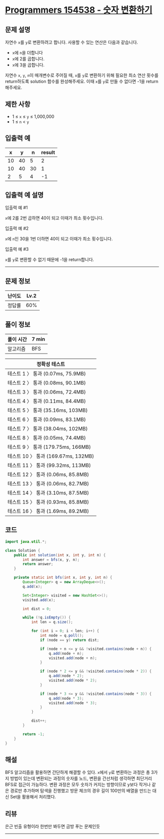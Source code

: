# [Programmers 154538 - 숫자 변환하기](https://school.programmers.co.kr/learn/courses/30/lessons/154538)

## 문제 설명

자연수 `x`를 `y`로 변환하려고 합니다. 사용할 수 있는 연산은 다음과 같습니다.

- `x`에 `n`을 더합니다
- `x`에 2를 곱합니다.
- `x`에 3을 곱합니다.

자연수 `x`, `y`, `n`이 매개변수로 주어질 때, `x`를 `y`로 변환하기 위해 필요한 최소 연산 횟수를 return하도록 solution 함수를 완성해주세요. 이때 `x`를 `y`로 만들 수 없다면 -1을 return 해주세요.

## 제한 사항

- 1 ≤ `x` ≤ `y` ≤ 1,000,000
- 1 ≤ `n` < `y`

## 입출력 예

| x   | y   | n   | result |
| --- | --- | --- | ------ |
| 10  | 40  | 5   | 2      |
| 10  | 40  | 30  | 1      |
| 2   | 5   | 4   | -1     |

## 입출력 예 설명

입출력 예 #1

`x`에 2를 2번 곱하면 40이 되고 이때가 최소 횟수입니다.

입출력 예 #2

`x`에 `n`인 30을 1번 더하면 40이 되고 이때가 최소 횟수입니다.

입출력 예 #3

`x`를 `y`로 변환할 수 없기 때문에 -1을 return합니다.

---

## 문제 정보

| 난이도 | Lv.2 |
| ------ | ---- |
| 정답률 | 60%  |

## 풀이 정보

| 풀이 시간 | 7 min |
| --------- | ----- |
| 알고리즘  | BFS   |

| 정확성 테스트                       |
| ----------------------------------- |
| 테스트 1 〉 통과 (0.07ms, 75.9MB)   |
| 테스트 2 〉 통과 (0.08ms, 90.1MB)   |
| 테스트 3 〉 통과 (0.06ms, 72.4MB)   |
| 테스트 4 〉 통과 (0.11ms, 84.4MB)   |
| 테스트 5 〉 통과 (35.16ms, 103MB)   |
| 테스트 6 〉 통과 (0.09ms, 83.1MB)   |
| 테스트 7 〉 통과 (38.04ms, 102MB)   |
| 테스트 8 〉 통과 (0.05ms, 74.4MB)   |
| 테스트 9 〉 통과 (179.75ms, 166MB)  |
| 테스트 10 〉 통과 (169.67ms, 132MB) |
| 테스트 11 〉 통과 (99.32ms, 113MB)  |
| 테스트 12 〉 통과 (0.06ms, 85.8MB)  |
| 테스트 13 〉 통과 (0.06ms, 82.7MB)  |
| 테스트 14 〉 통과 (3.10ms, 87.5MB)  |
| 테스트 15 〉 통과 (0.93ms, 85.8MB)  |
| 테스트 16 〉 통과 (1.69ms, 89.2MB)  |

## 코드

```java
import java.util.*;

class Solution {
    public int solution(int x, int y, int n) {
        int answer = bfs(x, y, n);
        return answer;
    }

    private static int bfs(int x, int y, int n) {
        Queue<Integer> q = new ArrayDeque<>();
        q.add(x);

        Set<Integer> visited = new HashSet<>();
        visited.add(x);

        int dist = 0;

        while (!q.isEmpty()) {
            int len = q.size();

            for (int i = 0; i < len; i++) {
                int node = q.poll();
                if (node == y) return dist;

                if (node + n <= y && !visited.contains(node + n)) {
                    q.add(node + n);
                    visited.add(node + n);
                }

                if (node * 2 <= y && !visited.contains(node * 2)) {
                    q.add(node * 2);
                    visited.add(node * 2);
                }

                if (node * 3 <= y && !visited.contains(node * 3)) {
                    q.add(node * 3);
                    visited.add(node * 3);
                }
            }

            dist++;
        }

        return -1;
    }
}
```

## 해설

BFS 알고리즘을 활용하면 간단하게 해결할 수 있다. `x`에서 `y`로 변환하는 과정은 총 3가지 방법이 있는데 변환되는 과정의 숫자를 노드, 변환을 간선처럼 생각하면 최단거리 BFS로 접근이 가능하다. 변환 과정은 모두 숫자가 커지는 방향이므로 y보다 작거나 같은 경로만 추가하며 탐색을 진행했고 방문 체크의 경우 길이 100만의 배열을 만드는 대신 Set을 활용해서 처리했다.

## 리뷰

은근 빈출 유형이라 한번만 봐두면 금방 푸는 문제인듯

---
